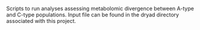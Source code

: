 Scripts to run analyses assessing metabolomic divergence between A-type and C-type populations. Input file can be found in the dryad directory associated with this project.


